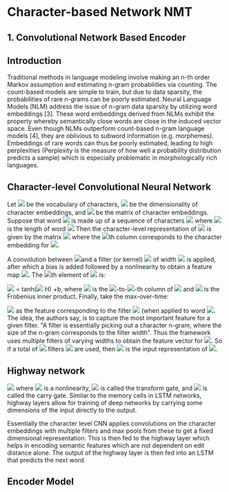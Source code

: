 # Character-based Network NMT

## 1. Convolutional Network Based Encoder


## Introduction
Traditional methods in language modeling involve making an n-th order Markov assumption and estimating n-gram probabilities via counting. The count-based models are simple to train, but due to data sparsity, the probabilities of rare n-grams can be poorly estimated. Neural Language Models (NLM) address the issue of n-gram data sparsity by utilizing word embeddings [3]. These word embeddings derived from NLMs exhibit the property whereby semantically close words are close in the induced vector space. Even though NLMs outperform count-based n-gram language models [4], they are oblivious to subword information (e.g. morphemes). Embeddings of rare words can thus be poorly estimated, leading to high perplexities (Perplexity is the measure of how well a probability distribution predicts a sample) which is especially problematic in morphologically rich languages.

## Character-level Convolutional Neural Network
Let <img src="https://render.githubusercontent.com/render/math?math={\displaystyle C}"> be the vocabulary of characters, <img src="https://render.githubusercontent.com/render/math?math={\displaystyle d}"> be the dimensionality of character embeddings, and <img src="https://render.githubusercontent.com/render/math?math={\displaystyle Q\in R^{d\times |C|}}{\displaystyle Q\in R^{d\times |C|}}"> be the matrix of character embeddings. 
Suppose that word <img src="https://render.githubusercontent.com/render/math?math={\displaystyle k\in V}"> is made up of a sequence of characters <img src="https://render.githubusercontent.com/render/math?math={\displaystyle [c_{1},...,c_{l}]}"> where <img src="https://render.githubusercontent.com/render/math?math={\displaystyle l}"> is the length of word <img src="https://render.githubusercontent.com/render/math?math={\displaystyle k}"> Then the character-level representation of <img src="https://render.githubusercontent.com/render/math?math={\displaystyle k}"> is given by the matrix <img src="https://render.githubusercontent.com/render/math?math={\displaystyle C^{k}\in R^{d\times l}}"> where the <img src="https://render.githubusercontent.com/render/math?math={\displaystyle j}">th column corresponds to the character embedding for <img src="https://render.githubusercontent.com/render/math?math={\displaystyle c_{j}}">.

A convolution between <img src="https://render.githubusercontent.com/render/math?math={\displaystyle C^{k}}">and a filter (or kernel) <img src="https://render.githubusercontent.com/render/math?math={\displaystyle H\in R^{d\times w}}"> of width <img src="https://render.githubusercontent.com/render/math?math={\displaystyle w}"> is applied, after which a bias is added followed by a nonlinearity to obtain a feature map <img src="https://render.githubusercontent.com/render/math?math={\displaystyle f_{k}\in R^{l-w+1}}">. The <img src="https://render.githubusercontent.com/render/math?math={\displaystyle i}">th element of <img src="https://render.githubusercontent.com/render/math?math={\displaystyle f_{k}}"> is:

<img src="https://render.githubusercontent.com/render/math?math={\displaystyle f^{k}[i]}"> = tanh(<img src="https://render.githubusercontent.com/render/math?math={\displaystyle C^{k}[*,i:i+w-1]}"> H) +b,
where <img src="https://render.githubusercontent.com/render/math?math={\displaystyle C^{k}[*,i:i+w-1]}"> is the <img src="https://render.githubusercontent.com/render/math?math={\displaystyle i}">-to-<img src="https://render.githubusercontent.com/render/math?math={\displaystyle (i+w-1)}">-th column of <img src="https://render.githubusercontent.com/render/math?math={\displaystyle C_{k}}"> and <img src="https://render.githubusercontent.com/render/math?math={\displaystyle <A,B>=Tr(AB^{T})}{\displaystyle <A,B>=Tr(AB^{T})}"> is the Frobenius inner product. Finally, take the max-over-time:

<img src="https://render.githubusercontent.com/render/math?math={\displaystyle y^{k}=max_{i}f^{k}[i]}{\displaystyle y^{k}=max_{i}f^{k}[i]}">   as the feature corresponding to the filter <img src="https://render.githubusercontent.com/render/math?math={\displaystyle H}"> (when applied to word <img src="https://render.githubusercontent.com/render/math?math={\displaystyle k})">. The idea, the authors say, is to capture the most important feature for a given filter. "A filter is essentially picking out a character n-gram, where the size of the n-gram corresponds to the filter width". Thus the framework uses multiple filters of varying widths to obtain the feature vector for <img src="https://render.githubusercontent.com/render/math?math={\displaystyle k}">. So if a total of <img src="https://render.githubusercontent.com/render/math?math={\displaystyle h}">  filters  <img src="https://render.githubusercontent.com/render/math?math={\displaystyle H_{1},...,H_{h}}"> are used, then <img src="https://render.githubusercontent.com/render/math?math={\displaystyle yk=[y_{1}^{k},...,y_{h}^{k}]}"> is the input representation of <img src="https://render.githubusercontent.com/render/math?math={\displaystyle k}">.

## Highway network

<img src="https://render.githubusercontent.com/render/math?math={\displaystyle z=t\odot g(W_{H}y+b_{H})+(1-t)\odot y}">
where <img src="https://render.githubusercontent.com/render/math?math={\displaystyle g}"> is a nonlinearity, <img src="https://render.githubusercontent.com/render/math?math={\displaystyle t=\sigma (W_{T}y+b_{T})}">  is called the transform gate, and <img src="https://render.githubusercontent.com/render/math?math={\displaystyle (1-t)}"> is called the carry gate. Similar to the memory cells in LSTM networks, highway layers allow for training of deep networks by carrying some dimensions of the input directly to the output.


Essentially the character level CNN applies convolutions on the character embeddings with multiple filters and max pools from these to get a fixed dimensional representation. This is then fed to the highway layer which helps in encoding semantic features which are not dependent on edit distance alone. The output of the highway layer is then fed into an LSTM that predicts the next word.

## Encoder Model


